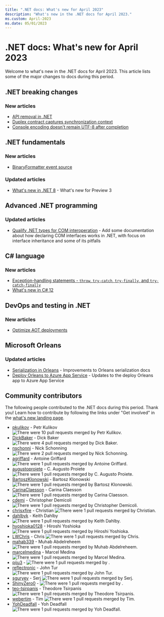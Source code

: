 ```yaml
---
title: ".NET docs: What's new for April 2023"
description: "What's new in the .NET docs for April 2023."
ms.custom: April-2023
ms.date: 05/01/2023
---
```


# .NET docs: What's new for April 2023

Welcome to what's new in the .NET docs for April 2023. This article lists some of the major changes to docs during this period.

## .NET breaking changes

### New articles

- [API removal in .NET](../core/compatibility/api-removal.md)
- [Duplex contract captures synchronization context](../core/compatibility/wcf-client/6.0/duplex-synchronization-context.md)
- [Console encoding doesn't remain UTF-8 after completion](../core/compatibility/sdk/8.0/console-encoding-fix.md)

## .NET fundamentals

### New articles

- [BinaryFormatter event source](../standard/serialization/binaryformatter-event-source.md)

### Updated articles

- [What's new in .NET 8](../core/whats-new/dotnet-8.md) - What's new for Preview 3

## Advanced .NET programming

### Updated articles

- [Qualify .NET types for COM interoperation](../standard/native-interop/qualify-net-types-for-interoperation.md) - Add some documentation about how declaring COM interfaces works in .NET, with focus on interface inheritance and some of its pitfalls

## C# language

### New articles

- [Exception-handling statements - `throw`, `try-catch`, `try-finally`, and `try-catch-finally`](../csharp/language-reference/statements/exception-handling-statements.md)
- [What's new in C# 12](../csharp/whats-new/csharp-12.md)

## DevOps and testing in .NET

### New articles

- [Optimize AOT deployments](../core/deploying/native-aot/optimizing.md)

## Microsoft Orleans

### Updated articles

- [Serialization in Orleans](../orleans/host/configuration-guide/serialization.md) - Improvements to Orleans serialization docs
- [Deploy Orleans to Azure App Service](../orleans/deployment/deploy-to-azure-app-service.md) - Updates to the deploy Orleans app to Azure App Service

## Community contributors

The following people contributed to the .NET docs during this period. Thank you! Learn how to contribute by following the links under "Get involved" in the [what's new landing page](index.yml).

- [pkulikov](https://github.com/pkulikov) - Petr Kulikov ![There were 10 pull requests merged by Petr Kulikov.](https://img.shields.io/badge/Merged%20Pull%20Requests-10-green)
- [DickBaker](https://github.com/DickBaker) - Dick Baker ![There were 4 pull requests merged by Dick Baker.](https://img.shields.io/badge/Merged%20Pull%20Requests-4-green)
- [nschonni](https://github.com/nschonni) - Nick Schonning ![There were 2 pull requests merged by Nick Schonning.](https://img.shields.io/badge/Merged%20Pull%20Requests-2-green)
- [agriffard](https://github.com/agriffard) - Antoine Griffard ![There were 1 pull requests merged by Antoine Griffard.](https://img.shields.io/badge/Merged%20Pull%20Requests-1-green)
- [augustoproiete](https://github.com/augustoproiete) - C. Augusto Proiete ![There were 1 pull requests merged by C. Augusto Proiete.](https://img.shields.io/badge/Merged%20Pull%20Requests-1-green)
- [BartoszKlonowski](https://github.com/BartoszKlonowski) - Bartosz Klonowski ![There were 1 pull requests merged by Bartosz Klonowski.](https://img.shields.io/badge/Merged%20Pull%20Requests-1-green)
- [CarinaClaesson](https://github.com/CarinaClaesson) - Carina Claesson ![There were 1 pull requests merged by Carina Claesson.](https://img.shields.io/badge/Merged%20Pull%20Requests-1-green)
- [cdemi](https://github.com/cdemi) - Christopher Demicoli ![There were 1 pull requests merged by Christopher Demicoli.](https://img.shields.io/badge/Merged%20Pull%20Requests-1-green)
- [chrisxfire](https://github.com/chrisxfire) - Christian ![There were 1 pull requests merged by Christian.](https://img.shields.io/badge/Merged%20Pull%20Requests-1-green)
- [dahlbyk](https://github.com/dahlbyk) - Keith Dahlby ![There were 1 pull requests merged by Keith Dahlby.](https://img.shields.io/badge/Merged%20Pull%20Requests-1-green)
- [hyoshioka0128](https://github.com/hyoshioka0128) - Hiroshi Yoshioka ![There were 1 pull requests merged by Hiroshi Yoshioka.](https://img.shields.io/badge/Merged%20Pull%20Requests-1-green)
- [LWChris](https://github.com/LWChris) - Chris ![There were 1 pull requests merged by Chris.](https://img.shields.io/badge/Merged%20Pull%20Requests-1-green)
- [mahab339](https://github.com/mahab339) - Muhab Abdelreheem ![There were 1 pull requests merged by Muhab Abdelreheem.](https://img.shields.io/badge/Merged%20Pull%20Requests-1-green)
- [marcelmedina](https://github.com/marcelmedina) - Marcel Medina ![There were 1 pull requests merged by Marcel Medina.](https://img.shields.io/badge/Merged%20Pull%20Requests-1-green)
- [piju3](https://github.com/piju3) -  ![There were 1 pull requests merged by .](https://img.shields.io/badge/Merged%20Pull%20Requests-1-green)
- [reflectronic](https://github.com/reflectronic) - John Tur ![There were 1 pull requests merged by John Tur.](https://img.shields.io/badge/Merged%20Pull%20Requests-1-green)
- [sguryev](https://github.com/sguryev) - Serj ![There were 1 pull requests merged by Serj.](https://img.shields.io/badge/Merged%20Pull%20Requests-1-green)
- [ShinyZero0](https://github.com/ShinyZero0) -  ![There were 1 pull requests merged by .](https://img.shields.io/badge/Merged%20Pull%20Requests-1-green)
- [teo-tsirpanis](https://github.com/teo-tsirpanis) - Theodore Tsirpanis ![There were 1 pull requests merged by Theodore Tsirpanis.](https://img.shields.io/badge/Merged%20Pull%20Requests-1-green)
- [webertim](https://github.com/webertim) - Tim ![There were 1 pull requests merged by Tim.](https://img.shields.io/badge/Merged%20Pull%20Requests-1-green)
- [YohDeadfall](https://github.com/YohDeadfall) - Yoh Deadfall ![There were 1 pull requests merged by Yoh Deadfall.](https://img.shields.io/badge/Merged%20Pull%20Requests-1-green)
